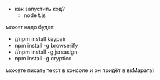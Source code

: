 - как запустить код?
    - node t.js 

может надо будет:
- //npm install keypair
- npm install -g browserify
- //npm install -g jsrsasign  
- npm install -g cryptico  

можете писать текст в консоле и он придёт в вкМарата)
